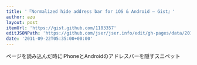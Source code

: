 ```yaml
---
title: '『Normalized hide address bar for iOS & Android — Gist』'
author: azu
layout: post
itemUrl: 'https://gist.github.com/1183357'
editJSONPath: 'https://github.com/jser/jser.info/edit/gh-pages/data/2011/09/index.json'
date: '2011-09-22T05:35:00+00:00'
---
```

ページを読み込んだ時にiPhoneとAndroidのアドレスバーを隠すスニペット
